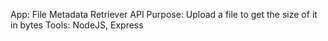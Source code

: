App: File Metadata Retriever API
Purpose: Upload a file to get the size of it in bytes
Tools: NodeJS, Express
